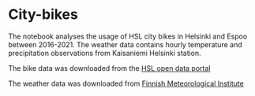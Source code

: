 # City-bikes

The notebook analyses the usage of HSL city bikes in Helsinki and Espoo between 2016-2021. The weather data contains hourly temperature and precipitation observations from Kaisaniemi Helsinki station. 

The bike data was downloaded from the [HSL open data portal](https://www.hsl.fi/en/hsl/open-data#journeys-made-by-city-bikes)

The weather data was downloaded from [Finnish Meteorological Institute](https://en.ilmatieteenlaitos.fi/download-observations)
